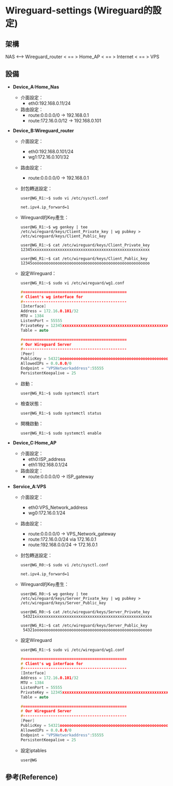 # Wireguard-settings (Wireguard的設定)

## 架構

NAS <--> Wireguard_router < == > Home_AP < == > Internet < == > VPS 

##    設備
* **Device_A:Home_Nas**
    * 介面設定：
        * eth0:192.168.0.11/24
    * 路由設定：
        * route:0.0.0.0/0 -> 192.168.0.1
        * route:172.16.0.0/12 -> 192.168.0.101

* **Device_B:Wireguard_router**
    * 介面設定：
        * eth0:192.168.0.101/24
        * wg1:172.16.0.101/32
    * 路由設定：
        * route:0.0.0.0/0 -> 192.168.0.1
    * 封包轉送設定：

        `user@WG_R1:~$ sudo vi /etc/sysctl.conf`
        
        `net.ipv4.ip_forward=1`

    * Wireguard的Key產生：

        <pre><code>user@WG_R1:~$ wg genkey | tee /etc/wireguard/keys/Client_Private_key | wg pubkey > /etc/wireguard/keys/Client_Public_key</code></pre>

        <pre><code>user@WG_R1:~$ cat /etc/wireguard/keys/Client_Private_key
      12345xxxxxxxxxxxxxxxxxxxxxxxxxxxxxxxxxxxxxxxxxxxxxxxxxxx</code></pre>

        <pre><code>user@WG_R1:~$ cat /etc/wireguard/keys/Client_Public_key
      12345ooooooooooooooooooooooooooooooooooooooooooooooooooo</code></pre>

    * 設定Wireguard：
    
        `user@WG_R1:~$ sudo vi /etc/wireguard/wg1.conf`

        ```c++
        #=============================================
        # Client's wg interface for
        #---------------------------------------------
        [Interface]
        Address = 172.16.0.101/32
        MTU = 1384
        ListenPort = 55555
        PrivateKey = 12345xxxxxxxxxxxxxxxxxxxxxxxxxxxxxxxxxxxxxxxxxxxxxxxxxxx
        Table = auto

        #=============================================
        # Our Wireguard Server
        #---------------------------------------------
        [Peer]
        PublicKey = 54321ooooooooooooooooooooooooooooooooooooooooooooooooooo
        AllowedIPs = 0.0.0.0/0
        Endpoint = "VPSNetworkaddress":55555
        PersistentKeepalive = 25
        ```



    * 啟動：

        `user@WG_R1:~$ sudo systemctl start `

    * 檢查狀態：

        `user@WG_R1:~$ sudo systemctl status `

    * 開機啟動：

        `user@WG_R1:~$ sudo systemctl enable `


* **Device_C:Home_AP**
    * 介面設定：
        * eth0:ISP_address
        * eth1:192.168.0.1/24
    * 路由設定：
        * route:0.0.0.0/0 -> ISP_gateway
* **Service_A:VPS**
    * 介面設定：
        * eth0:VPS_Network_address
        * wg0:172.16.0.1/24
    * 路由設定：
        * route:0.0.0.0/0 -> VPS_Network_gateway
        * route:172.16.0.0/24 via 172.16.0.1
        * route:192.168.0.0/24 -> 172.16.0.1
   * 封包轉送設定：

        `user@WG_R0:~$ sudo vi /etc/sysctl.conf`
        
        `net.ipv4.ip_forward=1`

   * Wireguard的Key產生：

        <pre><code>user@WG_R0:~$ wg genkey | tee /etc/wireguard/keys/Server_Private_key | wg pubkey > /etc/wireguard/keys/Server_Public_key</code></pre>

        <pre><code>user@WG_R0:~$ cat /etc/wireguard/keys/Server_Private_key
      54321xxxxxxxxxxxxxxxxxxxxxxxxxxxxxxxxxxxxxxxxxxxxxxxxxxx</code></pre>

        <pre><code>user@WG_R1:~$ cat /etc/wireguard/keys/Server_Public_key
      54321ooooooooooooooooooooooooooooooooooooooooooooooooooo</code></pre>


    * 設定Wireguard
    
    
        `user@WG_R1:~$ sudo vi /etc/wireguard/wg1.conf`

        ```c++
        #=============================================
        # Client's wg interface for
        #---------------------------------------------
        [Interface]
        Address = 172.16.0.101/32
        MTU = 1384
        ListenPort = 55555
        PrivateKey = 12345xxxxxxxxxxxxxxxxxxxxxxxxxxxxxxxxxxxxxxxxxxxxxxxxxxx
        Table = auto

        #=============================================
        # Our Wireguard Server
        #---------------------------------------------
        [Peer]
        PublicKey = 54321ooooooooooooooooooooooooooooooooooooooooooooooooooo
        AllowedIPs = 0.0.0.0/0
        Endpoint = "VPSNetworkaddress":55555
        PersistentKeepalive = 25
        ```


    * 設定iptables

        `user@WG`
        
## 參考(Reference)
    